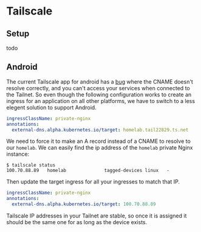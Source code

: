 # Tailscale

## Setup

todo

## Android

The current Tailscale app for android has a [bug](https://forum.tailscale.com/t/cname-aliases-to-magicdns-dont-seem-to-work-on-android/1584) where the CNAME doesn't resolve correctly, and you can't access your services when connected to the Tailnet. So even though the following configuration works to create an ingress for an application on all other platforms, we have to switch to a less elegent solution to support Android.

```yaml
ingressClassName: private-nginx
annotations:
  external-dns.alpha.kubernetes.io/target: homelab.tail22829.ts.net
```

We need to force it to make an A record instead of a CNAME to resolve to our `homelab`. We can easily find the ip address of the `homelab` private Nginx instance:

```
$ tailscale status
100.70.88.89   homelab              tagged-devices linux   -
```

Then update the target ingress for all your ingresses to match that IP.

```yaml
ingressClassName: private-nginx
annotations:
  external-dns.alpha.kubernetes.io/target: 100.70.88.89
```

Tailscale IP addresses in your Tailnet are stable, so once it is assigned it should be the same one for as long as the device exists.
